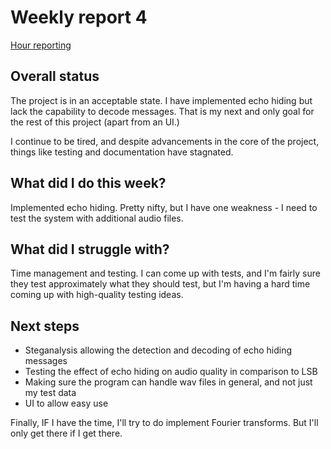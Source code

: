 # Weekly report 4

[Hour reporting](/documentation/hours.md)

## Overall status

The project is in an acceptable state. I have implemented echo hiding but lack the capability to decode messages. That is my next and only goal for the rest of this project (apart from an UI.)

I continue to be tired, and despite advancements in the core of the project, things like testing and documentation have stagnated.

## What did I do this week?

Implemented echo hiding. Pretty nifty, but I have one weakness - I need to test the system with additional audio files.

## What did I struggle with?

Time management and testing. I can come up with tests, and I'm fairly sure they test approximately what they should test, but I'm having a hard time coming up with high-quality testing ideas.

## Next steps

- Steganalysis allowing the detection and  decoding of echo hiding messages
- Testing the effect of echo hiding on audio quality in comparison to LSB
- Making sure the program can handle wav files in general, and not just my test data
- UI to allow easy use

Finally, IF I have the time, I'll try to do implement Fourier transforms. But I'll only get there if I get there.

